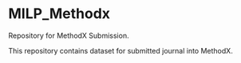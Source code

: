 # MILP_Methodx

Repository for MethodX Submission.

This repository contains dataset for submitted journal into MethodX.
